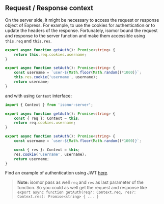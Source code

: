 ## Request / Response context

On the server side, it might be necessary to access the request or response object of Express. For example, to use the cookies for authentication or to update the headers of the response. Fortunately, isomor bound the request and response to the server function and make them accessible using `this.req` and `this.res`.

```ts
export async function getAuth(): Promise<string> {
    return this.req.cookies.username;
}

export async function setAuth(): Promise<string> {
    const username = `user-${Math.floor(Math.random()*1000)}`;
    this.res.cookie('username', username);
    return username;
}
```

and with using `Context` interface:

```ts
import { Context } from 'isomor-server';

export async function getAuth(): Promise<string> {
    const { req }: Context = this;
    return req.cookies.username;
}

export async function setAuth(): Promise<string> {
    const username = `user-${Math.floor(Math.random()*1000)}`;

    const { res }: Context = this;
    res.cookie('username', username);
    return username;
}
```

Find an example of authentication using JWT [here](https://github.com/apiel/isomor/tree/master/packages/example/react-auth).

> **Note:** isomor pass as well `req` and `res` as last parameter of the function. So you could as well get the request and response like `export async function getAuth(req?: Context.req, res?: Context.res): Promise<string> { ... }`
